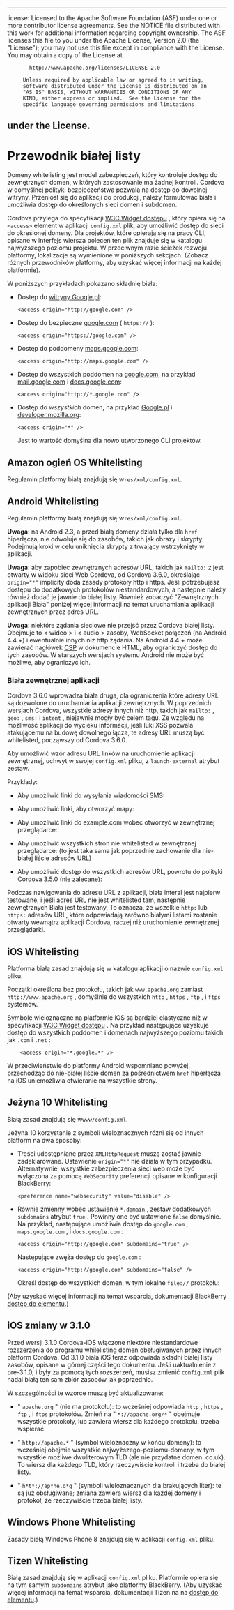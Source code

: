 * * *

license: Licensed to the Apache Software Foundation (ASF) under one or more contributor license agreements. See the NOTICE file distributed with this work for additional information regarding copyright ownership. The ASF licenses this file to you under the Apache License, Version 2.0 (the "License"); you may not use this file except in compliance with the License. You may obtain a copy of the License at

           http://www.apache.org/licenses/LICENSE-2.0
    
         Unless required by applicable law or agreed to in writing,
         software distributed under the License is distributed on an
         "AS IS" BASIS, WITHOUT WARRANTIES OR CONDITIONS OF ANY
         KIND, either express or implied.  See the License for the
         specific language governing permissions and limitations
    

## under the License.

# Przewodnik białej listy

Domeny whitelisting jest model zabezpieczeń, który kontroluje dostęp do zewnętrznych domen, w których zastosowanie ma żadnej kontroli. Cordova w domyślnej polityki bezpieczeństwa pozwala na dostęp do dowolnej witryny. Przeniósł się do aplikacji do produkcji, należy formułować biała i umożliwia dostęp do określonych sieci domen i subdomen.

Cordova przylega do specyfikacji [W3C Widget dostępu][1] , który opiera się na `<access>` element w aplikacji `config.xml` plik, aby umożliwić dostęp do sieci do określonej domeny. Dla projektów, które opierają się na pracy CLI, opisane w interfejs wiersza poleceń ten plik znajduje się w katalogu najwyższego poziomu projektu. W przeciwnym razie ścieżek rozwoju platformy, lokalizacje są wymienione w poniższych sekcjach. (Zobacz różnych przewodników platformy, aby uzyskać więcej informacji na każdej platformie).

 [1]: http://www.w3.org/TR/widgets-access/

W poniższych przykładach pokazano składnię biała:

*   Dostęp do [witryny Google.pl][2]:
    
        <access origin="http://google.com" />
        

*   Dostęp do bezpieczne [google.com][3] ( `https://` ):
    
        <access origin="https://google.com" />
        

*   Dostęp do poddomeny [maps.google.com][4]:
    
        <access origin="http://maps.google.com" />
        

*   Dostęp do wszystkich poddomen na [google.com][2], na przykład [mail.google.com][5] i [docs.google.com][6]:
    
        <access origin="http://*.google.com" />
        

*   Dostęp do *wszystkich* domen, na przykład [Google.pl][2] i [developer.mozilla.org][7]:
    
        <access origin="*" />
        
    
    Jest to wartość domyślna dla nowo utworzonego CLI projektów.

 [2]: http://google.com
 [3]: https://google.com
 [4]: http://maps.google.com
 [5]: http://mail.google.com
 [6]: http://docs.google.com
 [7]: http://developer.mozilla.org

## Amazon ogień OS Whitelisting

Regulamin platformy białą znajdują się w`res/xml/config.xml`.

## Android Whitelisting

Regulamin platformy białą znajdują się w`res/xml/config.xml`.

**Uwaga**: na Android 2.3, a przed białą domeny działa tylko dla `href` hiperłącza, nie odwołuje się do zasobów, takich jak obrazy i skrypty. Podejmują kroki w celu uniknięcia skrypty z trwający wstrzyknięty w aplikacji.

**Uwaga**: aby zapobiec zewnętrznych adresów URL, takich jak `mailto:` z jest otwarty w widoku sieci Web Cordova, od Cordova 3.6.0, określając `origin="*"` implicity doda zasady protokoły http i https. Jeśli potrzebujesz dostępu do dodatkowych protokołów niestandardowych, a następnie należy również dodać je jawnie do białej listy. Również zobaczyć "Zewnętrznych aplikacji Biała" poniżej więcej informacji na temat uruchamiania aplikacji zewnętrznych przez adres URL.

**Uwaga**: niektóre żądania sieciowe nie przejść przez Cordova białej listy. Obejmuje to < wideo > i < audio > zasoby, WebSocket połączeń (na Android 4.4 +) i ewentualnie innych niż http żądania. Na Android 4.4 + może zawierać nagłówek [CSP][8] w dokumencie HTML, aby ograniczyć dostęp do tych zasobów. W starszych wersjach systemu Android nie może być możliwe, aby ograniczyć ich.

 [8]: https://developer.mozilla.org/en-US/docs/Web/Security/CSP/Introducing_Content_Security_Policy

### Biała zewnętrznej aplikacji

Cordova 3.6.0 wprowadza biała druga, dla ograniczenia które adresy URL są dozwolone do uruchamiania aplikacji zewnętrznych. W poprzednich wersjach Cordova, wszystkie adresy innych niż http, takich jak `mailto:` , `geo:` , `sms:` i `intent` , niejawnie mogły być celem <a>tagu.</a> Ze względu na możliwość aplikacji do wycieku informacji, jeśli luki XSS pozwala atakującemu na budowę dowolnego łącza, te adresy URL muszą być whitelisted, począwszy od Cordova 3.6.0.

Aby umożliwić wzór adresu URL linków na uruchomienie aplikacji zewnętrznej, <access> uchwyt w swojej `config.xml` pliku, z `launch-external` atrybut zestaw.

Przykłady:

*   Aby umożliwić linki do wysyłania wiadomości SMS:
    
    <access origin="sms:*" launch-external="yes" />

*   Aby umożliwić linki, aby otworzyć mapy:
    
    <access origin="geo:*" launch-external="yes" />

*   Aby umożliwić linki do example.com wobec otworzyć w zewnętrznej przeglądarce:
    
    <access origin="http://example.com/*" launch-external="yes" />

*   Aby umożliwić wszystkich stron nie whitelisted w zewnętrznej przeglądarce: (to jest taka sama jak poprzednie zachowanie dla nie-białej liście adresów URL)
    
    <access origin="http://*" launch-external="yes" /> <access origin="https://*" launch-external="yes" />

*   Aby umożliwić dostęp do wszystkich adresów URL, powrotu do polityki Cordova 3.5.0 (nie zalecane):
    
    <access origin="*" launch-external="yes" />

Podczas nawigowania do adresu URL z aplikacji, biała interal jest najpierw testowane, i jeśli adres URL nie jest whitelisted tam, następnie zewnętrznych Biała jest testowany. To oznacza, że wszelkie `http:` lub `https:` adresów URL, które odpowiadają zarówno białymi listami zostanie otwarty wewnątrz aplikacji Cordova, raczej niż uruchomienie zewnętrznej przeglądarki.

## iOS Whitelisting

Platforma białą zasad znajdują się w katalogu aplikacji o nazwie `config.xml` pliku.

Początki określona bez protokołu, takich jak `www.apache.org` zamiast `http://www.apache.org` , domyślnie do wszystkich `http` , `https` , `ftp` , i `ftps` systemów.

Symbole wieloznaczne na platformie iOS są bardziej elastyczne niż w specyfikacji [W3C Widget dostępu][1] . Na przykład następujące uzyskuje dostęp do wszystkich poddomen i domenach najwyższego poziomu takich jak `.com` i `.net` :

        <access origin="*.google.*" />
    

W przeciwieństwie do platformy Android wspomniano powyżej, przechodząc do nie-białej liście domen za pośrednictwem `href` hiperłącza na iOS uniemożliwia otwieranie na wszystkie strony.

## Jeżyna 10 Whitelisting

Białą zasad znajdują się w`www/config.xml`.

Jeżyna 10 korzystanie z symboli wieloznacznych różni się od innych platform na dwa sposoby:

*   Treści udostępniane przez `XMLHttpRequest` muszą zostać jawnie zadeklarowane. Ustawienie `origin="*"` nie działa w tym przypadku. Alternatywnie, wszystkie zabezpieczenia sieci web może być wyłączona za pomocą `WebSecurity` preferencji opisane w konfiguracji BlackBerry:
    
        <preference name="websecurity" value="disable" />
        

*   Równie zmienny wobec ustawienie `*.domain` , zestaw dodatkowych `subdomains` atrybut `true` . Powinny one być ustawione `false` domyślnie. Na przykład, następujące umożliwia dostęp do `google.com` , `maps.google.com` , i `docs.google.com` :
    
        <access origin="http://google.com" subdomains="true" />
        
    
    Następujące zwęża dostęp do `google.com` :
    
        <access origin="http://google.com" subdomains="false" />
        
    
    Określ dostęp do wszystkich domen, w tym lokalne `file://` protokołu:
    
    <access origin="*" subdomains="true" />

(Aby uzyskać więcej informacji na temat wsparcia, dokumentacji BlackBerry [dostęp do elementu][9].)

 [9]: https://developer.blackberry.com/html5/documentation/ww_developing/Access_element_834677_11.html

## iOS zmiany w 3.1.0

Przed wersji 3.1.0 Cordova-iOS włączone niektóre niestandardowe rozszerzenia do programu whilelisting domen obsługiwanych przez innych platform Cordova. Od 3.1.0 biała iOS teraz odpowiada składni białej listy zasobów, opisane w górnej części tego dokumentu. Jeśli uaktualnienie z pre-3.1.0, i były za pomocą tych rozszerzeń, musisz zmienić `config.xml` plik nadal białą ten sam zbiór zasobów jak poprzednio.

W szczególności te wzorce muszą być aktualizowane:

*   " `apache.org` " (nie ma protokołu): to wcześniej odpowiada `http` , `https` , `ftp` , i `ftps` protokołów. Zmień na " `*://apache.org/*` " obejmuje wszystkie protokoły, lub zawiera wiersz dla każdego protokołu, trzeba wspierać.

*   " `http://apache.*` " (symbol wieloznaczny w końcu domeny): to wcześniej obejmie wszystkie najwyższego-poziomu-domeny, w tym wszystkie możliwe dwuliterowym TLD (ale nie przydatne domen. co.uk). To wiersz dla każdego TLD, który rzeczywiście kontroli i trzeba do białej listy.

*   " `h*t*://ap*he.o*g` " (symboli wieloznacznych dla brakujących liter): te są już obsługiwane; zmiana zawiera wiersz dla każdej domeny i protokół, że rzeczywiście trzeba białej listy.

## Windows Phone Whitelisting

Zasady białą Windows Phone 8 znajdują się w aplikacji `config.xml` pliku.

## Tizen Whitelisting

Białą zasad znajdują się w aplikacji `config.xml` pliku. Platformie opiera się na tym samym `subdomains` atrybut jako platformy BlackBerry. (Aby uzyskać więcej informacji na temat wsparcia, dokumentacji Tizen na na [dostęp do elementu][10].)

 [10]: https://developer.tizen.org/help/index.jsp?topic=%2Forg.tizen.web.appprogramming%2Fhtml%2Fide_sdk_tools%2Fconfig_editor_w3celements.htm